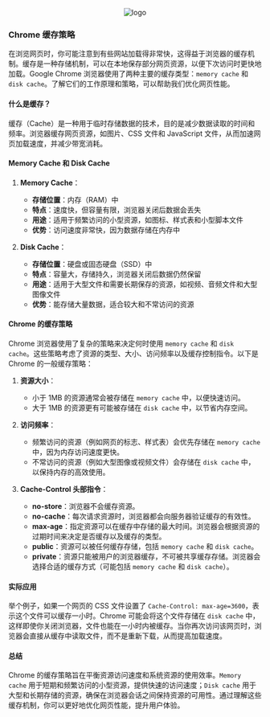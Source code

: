 <div style="text-align: center;">

![logo](../../../static/tool/chrome/logo.svg ':size=7%')

</div>

### Chrome 缓存策略

在浏览网页时，你可能注意到有些网站加载得非常快，这得益于浏览器的缓存机制。缓存是一种存储机制，可以在本地保存部分网页资源，以便下次访问时更快地加载。Google Chrome 浏览器使用了两种主要的缓存类型：`memory cache` 和 `disk cache`。了解它们的工作原理和策略，可以帮助我们优化网页性能。

#### 什么是缓存？

缓存（Cache）是一种用于临时存储数据的技术，目的是减少数据读取的时间和频率。浏览器缓存网页资源，如图片、CSS 文件和 JavaScript 文件，从而加速网页加载速度，并减少带宽消耗。

#### Memory Cache 和 Disk Cache

1. **Memory Cache**：
    - **存储位置**：内存（RAM）中
    - **特点**：速度快，但容量有限，浏览器关闭后数据会丢失
    - **用途**：适用于频繁访问的小型资源，如图标、样式表和小型脚本文件
    - **优势**：访问速度非常快，因为数据存储在内存中

2. **Disk Cache**：
    - **存储位置**：硬盘或固态硬盘（SSD）中
    - **特点**：容量大，存储持久，浏览器关闭后数据仍然保留
    - **用途**：适用于大型文件和需要长期保存的资源，如视频、音频文件和大型图像文件
    - **优势**：能存储大量数据，适合较大和不常访问的资源

#### Chrome 的缓存策略

Chrome 浏览器使用了复杂的策略来决定何时使用 `memory cache` 和 `disk cache`。这些策略考虑了资源的类型、大小、访问频率以及缓存控制指令。以下是 Chrome 的一般缓存策略：

1. **资源大小**：
    - 小于 1MB 的资源通常会被存储在 `memory cache` 中，以便快速访问。
    - 大于 1MB 的资源更有可能被存储在 `disk cache` 中，以节省内存空间。

2. **访问频率**：
    - 频繁访问的资源（例如网页的标志、样式表）会优先存储在 `memory cache` 中，因为内存访问速度更快。
    - 不常访问的资源（例如大型图像或视频文件）会存储在 `disk cache` 中，以保持内存的高效使用。

3. **Cache-Control 头部指令**：
    - **no-store**：浏览器不会缓存资源。
    - **no-cache**：每次请求资源时，浏览器都会向服务器验证缓存的有效性。
    - **max-age**：指定资源可以在缓存中存储的最大时间。浏览器会根据资源的过期时间来决定是否缓存以及缓存的类型。
    - **public**：资源可以被任何缓存存储，包括 `memory cache` 和 `disk cache`。
    - **private**：资源只能被用户的浏览器缓存，不可被共享缓存存储。浏览器会选择合适的缓存方式（可能包括 `memory cache` 和 `disk cache`）。

#### 实际应用

举个例子，如果一个网页的 CSS 文件设置了 `Cache-Control: max-age=3600`，表示这个文件可以缓存一小时。Chrome 可能会将这个文件存储在 `disk cache` 中，这样即使你关闭浏览器，文件也能在一小时内被缓存。当你再次访问该网页时，浏览器会直接从缓存中读取文件，而不是重新下载，从而提高加载速度。

#### 总结

Chrome 的缓存策略旨在平衡资源访问速度和系统资源的使用效率。`Memory cache` 用于短期和频繁访问的小型资源，提供快速的访问速度；`Disk cache` 用于大型和长期存储的资源，确保在浏览器会话之间保持资源的可用性。通过理解这些缓存机制，你可以更好地优化网页性能，提升用户体验。

